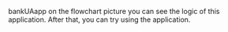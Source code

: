   b a n k U A a p p 
 
on the flowchart picture you can see the logic of this application. 
After that, you can try using the application.
 

